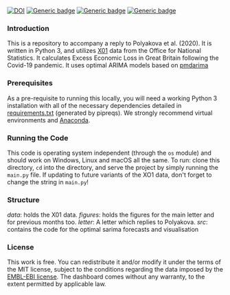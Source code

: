 [![DOI](https://zenodo.org/badge/220447592.svg)](https://zenodo.org/badge/latestdoi/220447592) [![Generic badge](https://img.shields.io/badge/Python-3.8-<red>.svg)](https://shields.io/)  [![Generic badge](https://img.shields.io/badge/License-MIT-green.svg)](https://shields.io/)  [![Generic badge](https://img.shields.io/badge/Maintained-Yes-red.svg)](https://shields.io/)

### Introduction

This is a repository to accompany a reply to Polyakova et al. (2020). It is written in Python 3, and utilizes [X01](https://www.ons.gov.uk/employmentandlabourmarket/peopleinwork/employmentandemployeetypes/datasets/regionalemploymentbyagex01/current) data from the Office for National Statistics. It calculates Excess Economic Loss in Great Britain following the Covid-19 pandemic. It uses optimal ARIMA models based on [pmdarima](https://github.com/alkaline-ml/pmdarima)

### Prerequisites

As a pre-requisite to running this locally, you will need a working Python 3 installation with all of the necessary dependencies detailed in [requirements.txt](https://github.com/crahal/Excess-Economics/blob/master/requirements.txt) (generated by pipreqs). We strongly recommend virtual environments and [Anaconda](https://www.anaconda.com/distribution/).

### Running the Code

This code is operating system independent (through the ``os`` module) and should work on Windows, Linux and macOS all the same. To run: clone this directory, ``cd`` into the directory, and serve the project by simply running the ``main.py`` file. If updating to future variants of the XO1 data, don't forget to change the string in ``main.py``!

### Structure

_data_: holds the X01 data.
_figures_: holds the figures for the main letter and for previous months too.
_letter_: A letter which replies to Polyakova.
_src_: contains the code for the optimal sarima forecasts and visualisation

### License

This work is free. You can redistribute it and/or modify it under the terms of the MIT license, subject to the conditions regarding the data imposed by the [EMBL-EBI license](https://www.ebi.ac.uk/about/terms-of-use). The dashboard comes without any warranty, to the extent permitted by applicable law.
